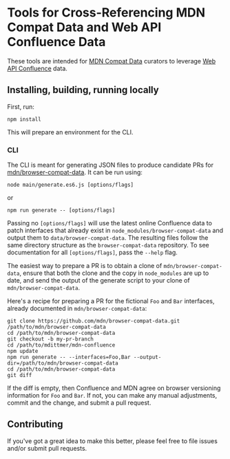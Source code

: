 # Tools for Cross-Referencing MDN Compat Data and Web API Confluence Data

These tools are intended for
[MDN Compat Data](https://github.com/mdn/browser-compat-data) curators to
leverage [Web API Confluence](https://web-confluence.appspot.com/) data.

## Installing, building, running locally

First, run:

    npm install

This will prepare an environment for the CLI.

### CLI

The CLI is meant for generating JSON files to produce candidate PRs for
[mdn/browser-compat-data](https://github.com/mdn/browser-compat-data). It can
be run using:

    node main/generate.es6.js [options/flags]

or

    npm run generate -- [options/flags]

Passing no `[options/flags]` will use the latest online Confluence data to
patch interfaces that already exist in `node_modules/browser-compat-data` and
output them to `data/browser-compat-data`. The resulting files follow the
same directory structure as the `browser-compat-data` repository. To see
documentation for all `[options/flags]`, pass the `--help` flag.

The easiest way to prepare a PR is to obtain a clone of
`mdn/browser-compat-data`, ensure that both the clone and the copy in
`node_modules` are up to date, and send the output of the generate script to
your clone of `mdn/browser-compat-data`.

Here's a recipe for preparing a PR for the fictional `Foo` and `Bar`
interfaces, already documented in `mdn/browser-compat-data`:

    git clone https://github.com/mdn/browser-compat-data.git /path/to/mdn/browser-compat-data
    cd /path/to/mdn/browser-compat-data
    git checkout -b my-pr-branch
    cd /path/to/mdittmer/mdn-confluence
    npm update
    npm run generate -- --interfaces=Foo,Bar --output-dir=/path/to/mdn/browser-compat-data
    cd /path/to/mdn/browser-compat-data
    git diff

If the diff is empty, then Confluence and MDN agree on browser versioning
information for `Foo` and `Bar`. If not, you can make any manual adjustments,
commit and the change, and submit a pull request.

## Contributing

If you've got a great idea to make this better, please feel free to file
issues and/or submit pull requests.
